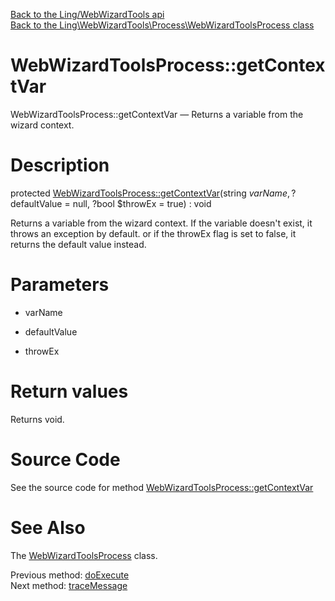 [Back to the Ling/WebWizardTools api](https://github.com/lingtalfi/WebWizardTools/blob/master/doc/api/Ling/WebWizardTools.md)<br>
[Back to the Ling\WebWizardTools\Process\WebWizardToolsProcess class](https://github.com/lingtalfi/WebWizardTools/blob/master/doc/api/Ling/WebWizardTools/Process/WebWizardToolsProcess.md)


WebWizardToolsProcess::getContextVar
================



WebWizardToolsProcess::getContextVar — Returns a variable from the wizard context.




Description
================


protected [WebWizardToolsProcess::getContextVar](https://github.com/lingtalfi/WebWizardTools/blob/master/doc/api/Ling/WebWizardTools/Process/WebWizardToolsProcess/getContextVar.md)(string $varName, ?$defaultValue = null, ?bool $throwEx = true) : void




Returns a variable from the wizard context.
If the variable doesn't exist, it throws an exception by default.
or if the throwEx flag is set to false, it returns the default value instead.




Parameters
================


- varName

    

- defaultValue

    

- throwEx

    


Return values
================

Returns void.








Source Code
===========
See the source code for method [WebWizardToolsProcess::getContextVar](https://github.com/lingtalfi/WebWizardTools/blob/master/Process/WebWizardToolsProcess.php#L365-L375)


See Also
================

The [WebWizardToolsProcess](https://github.com/lingtalfi/WebWizardTools/blob/master/doc/api/Ling/WebWizardTools/Process/WebWizardToolsProcess.md) class.

Previous method: [doExecute](https://github.com/lingtalfi/WebWizardTools/blob/master/doc/api/Ling/WebWizardTools/Process/WebWizardToolsProcess/doExecute.md)<br>Next method: [traceMessage](https://github.com/lingtalfi/WebWizardTools/blob/master/doc/api/Ling/WebWizardTools/Process/WebWizardToolsProcess/traceMessage.md)<br>

